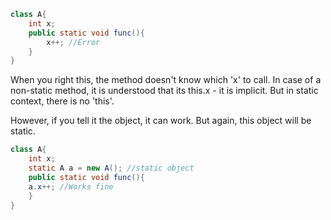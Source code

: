 

```java
class A{
    int x;
    public static void func(){
        x++; //Error
    }
}
```

When you right this, the method doesn't know which 'x' to call. In case of a non-static method, it is understood that its this.x - it is implicit. But in static context, there is no 'this'.

However, if you tell it the object, it can work. But again, this object will be static.

```java
class A{
    int x;
    static A a = new A(); //static object
    public static void func(){
    a.x++; //Works fine
    }
}
```
